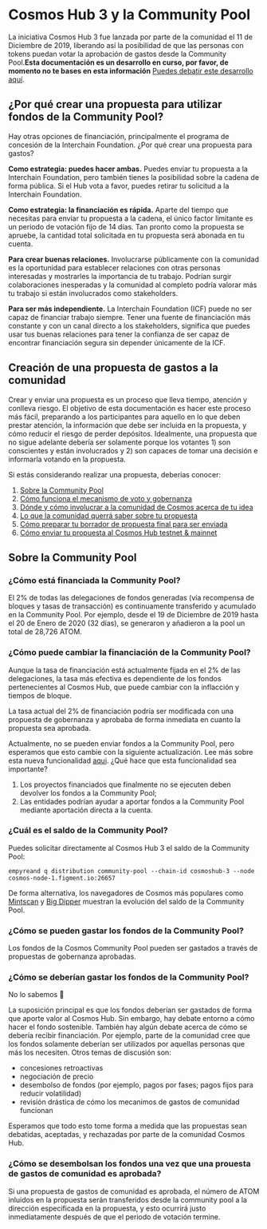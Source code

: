 <!-- markdown-link-check-disable -->
# Cosmos Hub 3 y la Community Pool

La iniciativa Cosmos Hub 3 fue lanzada por parte de la comunidad el 11 de Diciembre de 2019, liberando así la posibilidad de que las personas con tokens puedan votar la aprobación de gastos desde la Community Pool.**Esta documentación es un desarrollo en curso, por favor, de momento no te bases en esta información** [Puedes debatir este desarrollo aquí](https://forum.cosmos.network/t/gwg-community-spend-best-practices/3240).

## ¿Por qué crear una propuesta para utilizar fondos de la Community Pool?

Hay otras opciones de financiación, principalmente el programa de concesión de la Interchain Foundation. ¿Por qué crear una propuesta para gastos?

**Como estrategia: puedes hacer ambas.** Puedes enviar tu propuesta a la Interchain Foundation, pero también tienes la posibilidad sobre la cadena de forma pública. Si el Hub vota a favor, puedes retirar tu solicitud a la Interchain Foundation.

**Como estrategia: la financiación es rápida.** Aparte del tiempo que necesitas para enviar tu propuesta a la cadena, el único factor limitante es un periodo de votación fijo de 14 días. Tan pronto como la propuesta se apruebe, la cantidad total solicitada en tu propuesta será abonada en tu cuenta.

**Para crear buenas relaciones.** Involucrarse públicamente con la comunidad es la oportunidad para establecer relaciones con otras personas interesadas y mostrarles la importancia de tu trabajo. Podrían surgir colaboraciones inesperadas y la comunidad al completo podría valorar más tu trabajo si están involucrados como stakeholders.

**Para ser más independiente.** La Interchain Foundation (ICF) puede no ser capaz de financiar trabajo siempre. Tener una fuente de financiación más constante y con un canal directo a los stakeholders, significa que puedes usar tus buenas relaciones para tener la confianza de ser capaz de encontrar financiación segura sin depender únicamente de la ICF.

## Creación de una propuesta de gastos a la comunidad

Crear y enviar una propuesta es un proceso que lleva tiempo, atención y conlleva riesgo. El objetivo de esta documentación es hacer este proceso más fácil, preparando a los participantes para aquello en lo que deben prestar atención, la información que debe ser incluida en la propuesta, y cómo reducir el riesgo de perder depósitos. Idealmente, una propuesta que no sigue adelante debería ser solamente porque los votantes 1) son conscientes y están involucrados y 2) son capaces de tomar una decisión e informarla votando en la propuesta.

Si estás considerando realizar una propuesta, deberías conocer:

1. [Sobre la Community Pool](#sobre-la-community-pool)
2. [Cómo funciona el mecanismo de voto y gobernanza](../overview.md#_2-voting-period)
3. [Dónde y cómo involucrar a la comunidad de Cosmos acerca de tu idea](../best_practices.md)
4. [Lo que la comunidad querrá saber sobre tu propuesta](./best_practices.md#elements-of-a-community-spend-proposal)
5. [Cómo preparar tu borrador de propuesta final para ser enviada](../submitting.md)
6. [Cómo enviar tu propuesta al Cosmos Hub testnet & mainnet](../submitting.md)

## Sobre la Community Pool

### ¿Cómo está financiada la Community Pool?

El 2% de todas las delegaciones de fondos generadas (vía recompensa de bloques y tasas de transacción) es continuamente transferido y acumulado en la Community Pool. Por ejemplo, desde el 19 de Diciembre de 2019 hasta el 20 de Enero de 2020 (32 días), se generaron y añadieron a la pool un total de 28,726 ATOM.

### ¿Cómo puede cambiar la financiación de la Community Pool?

Aunque la tasa de financiación está actualmente fijada en el 2% de las delegaciones, la tasa más efectiva es dependiente de los fondos pertenecientes al Cosmos Hub, que puede cambiar con la inflacción y tiempos de bloque.

La tasa actual del 2% de financiación podría ser modificada con una propuesta de gobernanza y aprobaba de forma inmediata en cuanto la propuesta sea aprobada.

Actualmente, no se pueden enviar fondos a la Community Pool, pero esperamos que esto cambie con la siguiente actualización. Lee más sobre esta nueva funcionalidad [aqui](https://github.com/cosmos/cosmos-sdk/pull/5249). ¿Qué hace que esta funcionalidad sea importante?

1. Los proyectos financiados que finalmente no se ejecuten deben devolver los fondos a la Community Pool;
2. Las entidades podrían ayudar a aportar fondos a la Community Pool mediante aportación directa a la cuenta.

### ¿Cuál es el saldo de la Community Pool?

Puedes solicitar directamente al Cosmos Hub 3 el saldo de la Community Pool:

```empyreand q distribution community-pool --chain-id cosmoshub-3 --node cosmos-node-1.figment.io:26657```

De forma alternativa, los navegadores de Cosmos más populares como [Mintscan](https://www.mintscan.io/cosmos) y [Big Dipper](https://cosmos.bigdipper.live) muestran la evolución del saldo de la Community Pool.

### ¿Cómo se pueden gastar los fondos de la Community Pool?

Los fondos de la Cosmos Community Pool pueden ser gastados a través de propuestas de gobernanza aprobadas.

### ¿Cómo se deberían gastar los fondos de la Community Pool?

No lo sabemos 🤷

La suposición principal es que los fondos deberían ser gastados de forma que aporte valor al Cosmos Hub. Sin embargo, hay debate entorno a cómo hacer el fondo sostenible. También hay algún debate acerca de cómo se debería recibir financiación. Por ejemplo, parte de la comunidad cree que los fondos solamente deberían ser utilizados por aquellas personas que más los necesiten. Otros temas de discusión son:  

- concesiones retroactivas
- negociación de precio
- desembolso de fondos (por ejemplo, pagos por fases; pagos fijos para reducir volatilidad)
- revisión drástica de cómo los mecanimos de gastos de comunidad funcionan

Esperamos que todo esto tome forma a medida que las propuestas sean debatidas, aceptadas, y rechazadas por parte de la comunidad Cosmos Hub.

### ¿Cómo se desembolsan los fondos una vez que una prouesta de gastos de comunidad es aprobada?

Si una propuesta de gastos de comunidad es aprobada, el número de ATOM inluidos en la propuesta serán transferidos desde la community pool a la dirección especificada en la propuesta, y esto ocurrirá justo inmediatamente después de que el periodo de votación termine.

<!-- markdown-link-check-enable -->

